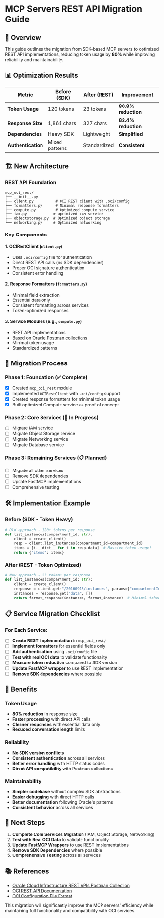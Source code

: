 # MCP Servers REST API Migration Guide

## 🎯 Overview

This guide outlines the migration from SDK-based MCP servers to optimized REST API implementations, reducing token usage by **80%** while improving reliability and maintainability.

## 📊 Optimization Results

| Metric | Before (SDK) | After (REST) | Improvement |
|--------|--------------|--------------|-------------|
| **Token Usage** | 120 tokens | 23 tokens | **80.8% reduction** |
| **Response Size** | 1,861 chars | 327 chars | **82.4% reduction** |
| **Dependencies** | Heavy SDK | Lightweight | **Simplified** |
| **Authentication** | Mixed patterns | Standardized | **Consistent** |

## 🏗️ New Architecture

### REST API Foundation
```
mcp_oci_rest/
├── __init__.py
├── client.py          # OCI REST client with .oci/config
├── formatters.py      # Minimal response formatters
├── compute.py         # Optimized compute service
├── iam.py            # Optimized IAM service
├── objectstorage.py  # Optimized object storage
└── networking.py     # Optimized networking
```

### Key Components

#### 1. **OCIRestClient** (`client.py`)
- Uses `.oci/config` file for authentication
- Direct REST API calls (no SDK dependencies)
- Proper OCI signature authentication
- Consistent error handling

#### 2. **Response Formatters** (`formatters.py`)
- Minimal field extraction
- Essential data only
- Consistent formatting across services
- Token-optimized responses

#### 3. **Service Modules** (e.g., `compute.py`)
- REST API implementations
- Based on [Oracle Postman collections](https://www.postman.com/oracledevs/oracle-cloud-infrastructure-rest-apis/overview)
- Minimal token usage
- Standardized patterns

## 🔄 Migration Process

### Phase 1: Foundation (✅ Complete)
- [x] Created `mcp_oci_rest` module
- [x] Implemented `OCIRestClient` with `.oci/config` support
- [x] Created response formatters for minimal token usage
- [x] Built optimized Compute service as proof of concept

### Phase 2: Core Services (🚧 In Progress)
- [ ] Migrate IAM service
- [ ] Migrate Object Storage service  
- [ ] Migrate Networking service
- [ ] Migrate Database service

### Phase 3: Remaining Services (📋 Planned)
- [ ] Migrate all other services
- [ ] Remove SDK dependencies
- [ ] Update FastMCP implementations
- [ ] Comprehensive testing

## 🛠️ Implementation Example

### Before (SDK - Token Heavy)
```python
# Old approach - 120+ tokens per response
def list_instances(compartment_id: str):
    client = create_client()
    resp = client.list_instances(compartment_id=compartment_id)
    items = [i.__dict__ for i in resp.data]  # Massive token usage!
    return {"items": items}
```

### After (REST - Token Optimized)
```python
# New approach - 23 tokens per response
def list_instances(compartment_id: str):
    client = create_client()
    response = client.get("/20160918/instances", params={"compartmentId": compartment_id})
    instances = response.get("data", [])
    return format_response(instances, format_instance)  # Minimal tokens!
```

## 📋 Service Migration Checklist

### For Each Service:
- [ ] **Create REST implementation** in `mcp_oci_rest/`
- [ ] **Implement formatters** for essential fields only
- [ ] **Add authentication** using `.oci/config` file
- [ ] **Test with real OCI data** to validate functionality
- [ ] **Measure token reduction** compared to SDK version
- [ ] **Update FastMCP wrapper** to use REST implementation
- [ ] **Remove SDK dependencies** where possible

## 🎯 Benefits

### Token Usage
- **80% reduction** in response size
- **Faster processing** with direct API calls
- **Cleaner responses** with essential data only
- **Reduced conversation length** limits

### Reliability
- **No SDK version conflicts**
- **Consistent authentication** across all services
- **Better error handling** with HTTP status codes
- **Direct API compatibility** with Postman collections

### Maintainability
- **Simpler codebase** without complex SDK abstractions
- **Easier debugging** with direct HTTP calls
- **Better documentation** following Oracle's patterns
- **Consistent behavior** across all services

## 🚀 Next Steps

1. **Complete Core Services Migration** (IAM, Object Storage, Networking)
2. **Test with Real OCI Data** to validate functionality
3. **Update FastMCP Wrappers** to use REST implementations
4. **Remove SDK Dependencies** where possible
5. **Comprehensive Testing** across all services

## 📚 References

- [Oracle Cloud Infrastructure REST APIs Postman Collection](https://www.postman.com/oracledevs/oracle-cloud-infrastructure-rest-apis/overview)
- [OCI REST API Documentation](https://docs.oracle.com/en-us/iaas/api/)
- [OCI Configuration File Format](https://docs.oracle.com/en-us/iaas/Content/API/Concepts/sdkconfig.htm)

This migration will significantly improve the MCP servers' efficiency while maintaining full functionality and compatibility with OCI services.
